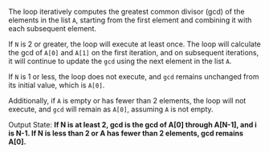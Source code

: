 The loop iteratively computes the greatest common divisor (gcd) of the elements in the list `A`, starting from the first element and combining it with each subsequent element. 

If `N` is 2 or greater, the loop will execute at least once. The loop will calculate the gcd of `A[0]` and `A[1]` on the first iteration, and on subsequent iterations, it will continue to update the `gcd` using the next element in the list `A`. 

If `N` is 1 or less, the loop does not execute, and `gcd` remains unchanged from its initial value, which is `A[0]`. 

Additionally, if `A` is empty or has fewer than 2 elements, the loop will not execute, and `gcd` will remain as `A[0]`, assuming `A` is not empty. 

Output State: **If N is at least 2, gcd is the gcd of A[0] through A[N-1], and i is N-1. If N is less than 2 or A has fewer than 2 elements, gcd remains A[0].**